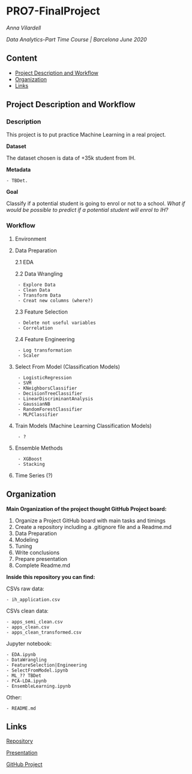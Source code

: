 # PRO7-FinalProject


*Anna Vilardell*

*Data Analytics-Part Time Course | Barcelona June 2020*



## Content
- [Project Description and Workflow](#Project_Description_and_Workflow)
- [Organization](#Organization)
- [Links](#Links)



## Project Description and Workflow


### Description

This project is to put practice Machine Learning in a real project.

**Dataset**

The dataset chosen is data of +35k student from IH.

**Metadata**
 
    - TBDet.


**Goal**

Classify if a potential student is going to enrol or not to a school. *What if would be possible to predict if a potential student will enrol to IH?*




### Workflow

1. Environment

2. Data Preparation

    2.1 EDA
    
    2.2 Data Wrangling
    
        - Explore Data
        - Clean Data
        - Transform Data
        - Creat new columns (where?)
    
    2.3 Feature Selection  
    
        - Delete not useful variables
        - Correlation      
    
    2.4 Feature Engineering
    
        - Log transformation
        - Scaler
        

3. Select From Model (Classification Models)
        
        - LogisticRegression
        - SVM
        - KNeighborsClassifier
        - DecisionTreeClassifier
        - LinearDiscriminantAnalysis
        - GaussianNB
        - RandomForestClassifier
        - MLPClassifier

4. Train Models (Machine Learning Classification Models)

        - ?
   
5. Ensemble Methods

        - XGBoost
        - Stacking

6. Time Series (?)


## Organization

**Main Organization of the project thought GitHub Project board:**

1. Organize a Project GitHub board with main tasks and timings
2. Create a repository including a .gitignore file and a Readme.md
3. Data Preparation
4. Modeling
5. Tuning
6. Write conclusions
7. Prepare presentation
7. Complete Readme.md


**Inside this repository you can find:**

CSVs raw data:

    - ih_application.csv

CSVs clean data:

    - apps_semi_clean.csv
    - apps_clean.csv
    - apps_clean_transformed.csv


Jupyter notebook:

    - EDA.ipynb
    - DataWrangling
    - FeatureSelection|Engineering
    - SelectFromModel.ipynb
    - ML_?? TBDet
    - PCA-LDA.ipynb
    - EnsembleLearning.ipynb


Other:

    - README.md



## Links 

[Repository](https://github.com/AnnaVilardell/PR07-FinalProject/tree/dev)

[Presentation](TBDet)

[GitHub Project](https://github.com/AnnaVilardell/PR07-FinalProject/projects/1?add_cards_query=is%3Aopen)
